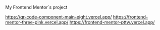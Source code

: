 My Frontend Mentor`s project

https://qr-code-component-main-eight.vercel.app/
https://frontend-mentor-three-pink.vercel.app/
https://frontend-mentor-pttw.vercel.app/
